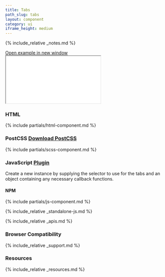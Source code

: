 ```yaml
---
title: Tabs
path_slug: tabs
layout: component
category: ui
iframe_height: medium
---
```


{% include_relative _notes.md %}

<div class="cf">
	<a href="{{ site.baseurl }}/component/{{ page.path_slug }}/example.html" target="_blank" class="example-link">Open example in new window</a>
</div><!--/.cf-->

<iframe {% if page.iframe_height %}class="h-{{ page.iframe_height }}"{% endif %} src="{{ site.baseurl}}/component/{{ page.path_slug }}/example.html"></iframe>

<h3>HTML</h3>

{% include partials/html-component.md %}

<h3>PostCSS <span class="link"><a href="scss/component.scss" target="_blank">Download PostCSS</a></span></h3>

{% include partials/scss-component.md %}

<h3>JavaScript <span class="link"><a href="https://github.com/10up/component-tabs/blob/master/src/tabs.js" target="_blank">Plugin</a></span></h3>

Create a new instance by supplying the selector to use for the tabs and an object containing any necessary callback functions.

<h4>NPM</h4>

{% include partials/js-component.md %}

{% include_relative _standalone-js.md %}

{% include_relative _apis.md %}

<h3>Browser Compatibility</h3>

{% include_relative _support.md %}

<h3>Resources</h3>

{% include_relative _resources.md %}
